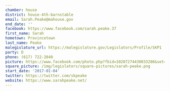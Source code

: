 ```yaml
---
chamber: house
district: house-4th-barnstable
email: Sarah.Peake@mahouse.gov
end_date: ''
facebook: https://www.facebook.com/sarah.peake.37
first_name: Sarah
hometown: Provincetown
last_name: Peake
malegislature_url: https://malegislature.gov/Legislators/Profile/SKP1
party: D
phone: (617) 722-2040
picture: https://www.facebook.com/photo.php?fbid=10207274430033286&set=a.1512275281091&type=3&theater
square_picture: /img/legislators/square-pictures/sarah-peake.png
start_date: '2017-01-04'
twitter: https://twitter.com/skpeake
website: https://www.sarahpeake.net/
---
```

